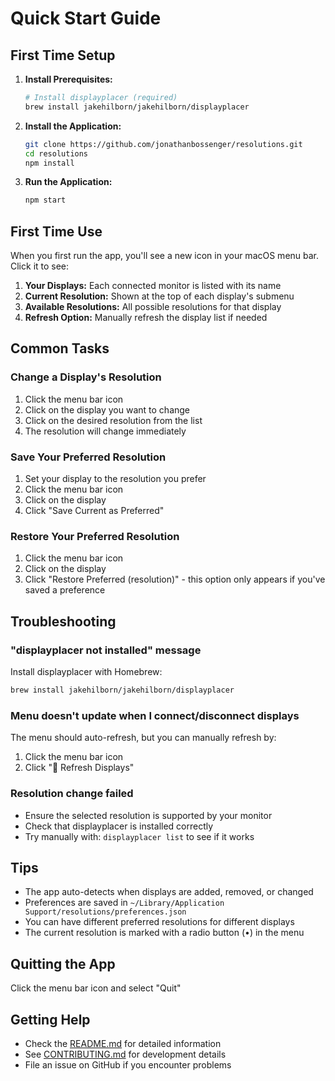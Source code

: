 # Quick Start Guide

## First Time Setup

1. **Install Prerequisites:**
   ```bash
   # Install displayplacer (required)
   brew install jakehilborn/jakehilborn/displayplacer
   ```

2. **Install the Application:**
   ```bash
   git clone https://github.com/jonathanbossenger/resolutions.git
   cd resolutions
   npm install
   ```

3. **Run the Application:**
   ```bash
   npm start
   ```

## First Time Use

When you first run the app, you'll see a new icon in your macOS menu bar. Click it to see:

1. **Your Displays:** Each connected monitor is listed with its name
2. **Current Resolution:** Shown at the top of each display's submenu
3. **Available Resolutions:** All possible resolutions for that display
4. **Refresh Option:** Manually refresh the display list if needed

## Common Tasks

### Change a Display's Resolution
1. Click the menu bar icon
2. Click on the display you want to change
3. Click on the desired resolution from the list
4. The resolution will change immediately

### Save Your Preferred Resolution
1. Set your display to the resolution you prefer
2. Click the menu bar icon
3. Click on the display
4. Click "Save Current as Preferred"

### Restore Your Preferred Resolution
1. Click the menu bar icon
2. Click on the display
3. Click "Restore Preferred (resolution)" - this option only appears if you've saved a preference

## Troubleshooting

### "displayplacer not installed" message
Install displayplacer with Homebrew:
```bash
brew install jakehilborn/jakehilborn/displayplacer
```

### Menu doesn't update when I connect/disconnect displays
The menu should auto-refresh, but you can manually refresh by:
1. Click the menu bar icon
2. Click "🔄 Refresh Displays"

### Resolution change failed
- Ensure the selected resolution is supported by your monitor
- Check that displayplacer is installed correctly
- Try manually with: `displayplacer list` to see if it works

## Tips

- The app auto-detects when displays are added, removed, or changed
- Preferences are saved in `~/Library/Application Support/resolutions/preferences.json`
- You can have different preferred resolutions for different displays
- The current resolution is marked with a radio button (•) in the menu

## Quitting the App

Click the menu bar icon and select "Quit"

## Getting Help

- Check the [README.md](README.md) for detailed information
- See [CONTRIBUTING.md](CONTRIBUTING.md) for development details
- File an issue on GitHub if you encounter problems
